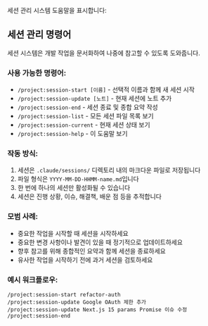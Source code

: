 세션 관리 시스템 도움말을 표시합니다:

## 세션 관리 명령어

세션 시스템은 개발 작업을 문서화하여 나중에 참고할 수 있도록 도와줍니다.

### 사용 가능한 명령어:

- `/project:session-start [이름]` - 선택적 이름과 함께 새 세션 시작
- `/project:session-update [노트]` - 현재 세션에 노트 추가  
- `/project:session-end` - 세션 종료 및 종합 요약 작성
- `/project:session-list` - 모든 세션 파일 목록 보기
- `/project:session-current` - 현재 세션 상태 보기
- `/project:session-help` - 이 도움말 보기

### 작동 방식:

1. 세션은 `.claude/sessions/` 디렉토리 내의 마크다운 파일로 저장됩니다
2. 파일 형식은 `YYYY-MM-DD-HHMM-name.md`입니다
3. 한 번에 하나의 세션만 활성화될 수 있습니다
4. 세션은 진행 상황, 이슈, 해결책, 배운 점 등을 추적합니다

### 모범 사례:

- 중요한 작업을 시작할 때 세션을 시작하세요
- 중요한 변경 사항이나 발견이 있을 때 정기적으로 업데이트하세요
- 향후 참고를 위해 종합적인 요약과 함께 세션을 종료하세요
- 유사한 작업을 시작하기 전에 과거 세션을 검토하세요

### 예시 워크플로우:

```
/project:session-start refactor-auth
/project:session-update Google OAuth 제한 추가
/project:session-update Next.js 15 params Promise 이슈 수정  
/project:session-end
```